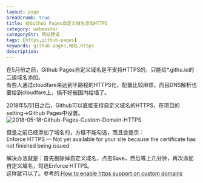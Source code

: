 ```yaml
---
layout: page
breadcrumb: true
title: 给Github Pages自定义域名添加HTTPS
category: webmaster
categoryStr: 网站建设
tags: [https,github-pages]
keywords: github pages,域名,https
description: 
---
```


在5月份之前，Github Pages自定义域名是不支持HTTPS的，只能给*.githu.io的二级域名添加。  
有些人通过cloudfare来达到半路程的HTTPS化，配置比较麻烦，而且DNS解析也要给到cloudfare上，搞不好被国内给墙了。    

2018年5月1日之后，Github可以直接支持自定义域名的HTTPS，在项目的setting->Github Pages中设置。  
<img src="/img/life/2018-05-18-Github-Pages-Custom-Domain-HTTPS.png" class="post-img" alt="2018-05-18-Github-Pages-Custom-Domain-HTTPS">  

但是之前已经添加了域名的，方框不能勾选，而且会提示：   
Enforce HTTPS — Not yet available for your site because the certificate has not finished being issued  

解决办法就是：首先删除掉自定义域名，点击Save，然后等上几分钟，再次添加自定义域名，勾选Enforce HTTPS。  
这样就可以了。参考的:[How to enable https support on custom domains](https://github.community/t5/Pages/How-to-enable-https-support-on-custom-domains/td-p/6894/page/2)
